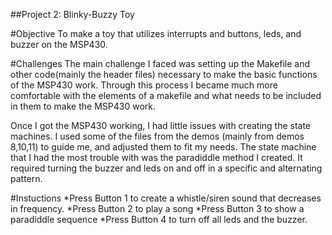 ##Project 2: Blinky-Buzzy Toy

#Objective
To make a toy that utilizes interrupts and buttons, leds, and buzzer on the
MSP430.

#Challenges
The main challenge I faced was setting up the Makefile and other code(mainly
the header files) necessary to make the basic functions of the MSP430 work.
Through this process I became much more comfortable with the elements of a
makefile and what needs to be included in them to make the MSP430 work.

Once I got the MSP430 working, I had little issues with creating the state
machines. I used some of the files from the demos (mainly from demos 8,10,11)
to guide me, and adjusted them to fit my needs. The state machine that I had the most
trouble with was the paradiddle method I created. It required turning the
buzzer and leds on and off in a specific and alternating pattern.

#Instuctions
 *Press Button 1 to create a whistle/siren sound that decreases in frequency.
 *Press Button 2 to play a song
 *Press Button 3 to show a paradiddle sequence
 *Press Button 4 to turn off all leds and the buzzer.
